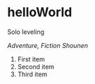 # helloWorld
Solo leveling

*Adventure, Fiction*
*Shounen*

1. First item
2. Second item
3. Third item
